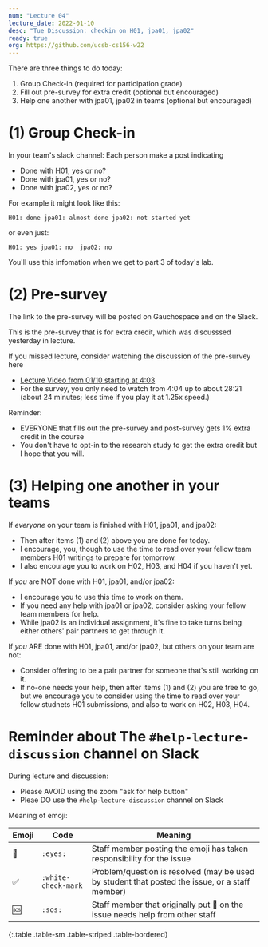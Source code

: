 ```yaml
---
num: "Lecture 04"
lecture_date: 2022-01-10
desc: "Tue Discussion: checkin on H01, jpa01, jpa02"
ready: true
org: https://github.com/ucsb-cs156-w22
---
```



There are three things to do today:

1. Group Check-in (required for participation grade)
2. Fill out pre-survey for extra credit (optional but encouraged)
3. Help one another with jpa01, jpa02 in teams (optional but encouraged)

# (1) Group Check-in

 In your team's slack channel: Each person make a post indicating
  
 * Done with H01, yes or no?
 * Done with jpa01, yes or no?
 * Done with jpa02, yes or no?
 
 For example it might look like this:
 
 ```
 H01: done jpa01: almost done jpa02: not started yet
 ```
 
or even just:

 ```
 H01: yes jpa01: no  jpa02: no
 ```

You'll use this infomation when we get to part 3 of today's lab.

# (2) Pre-survey

The link to the pre-survey will be posted on Gauchospace and on the Slack.

This is the pre-survey that is for extra credit, which was discusssed yesterday in lecture.

If you missed lecture, consider watching the discussion of the pre-survey here
* [Lecture Video from 01/10 starting at 4:03](https://gauchocast.hosted.panopto.com/Panopto/Pages/Viewer.aspx?id=e3628c82-674c-4578-a75a-ae1a000c1501&start=243)
* For the survey, you only need to watch from 4:04 up to about 28:21 (about 24 minutes; less time if you play it at 1.25x speed.)

Reminder:
* EVERYONE that fills out the pre-survey and post-survey gets 1% extra credit in the course
* You don't have to opt-in to the research study to get the extra credit but I hope that you will.

# (3) Helping one another in your teams

If *everyone* on your team is finished with H01, jpa01, and jpa02:
* Then after items (1) and (2) above you are done for today.
* I encourage, you, though to use the time to read over your fellow team members H01 writings to prepare for tomorrow.
* I also encourage you to work on H02, H03, and H04 if you haven't yet.

If *you* are NOT done with H01, jpa01, and/or jpa02:
* I encourage you to use this time to work on them.
* If you need any help with jpa01 or jpa02, consider asking your fellow team members for help.
* While jpa02 is an individual assignment, it's fine to take turns being either others' pair partners to get through it.

If *you* ARE  done with H01, jpa01, and/or jpa02, but others on your team are not:
* Consider offering to be a pair partner for someone that's still working on it.
* If no-one needs your help, then after items (1) and (2) you are free to go, but we encourage you to consider using the time to read over your fellow studnets H01 submissions, and also to 
  work on H02, H03, H04.

# Reminder about The `#help-lecture-discussion` channel on Slack

During lecture and discussion:

* Please AVOID using the zoom "ask for help button"
* Pleae DO use the `#help-lecture-discussion` channel on Slack

Meaning of emoji:

| Emoji | Code | Meaning |
|-|-|-|
| 👀 |`:eyes:` | Staff member posting the emoji has taken responsibility for the issue |
| ✅  | `:white-check-mark` | Problem/question is resolved (may be used by student that posted the issue, or a staff member) |
| 🆘 | `:sos:` | Staff member that originally put 👀 on the issue needs help from other staff |
{:.table .table-sm .table-striped .table-bordered}




